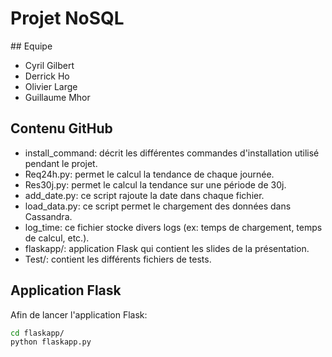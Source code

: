 # Projet NoSQL

## Equipe

* Cyril Gilbert
* Derrick Ho
* Olivier Large
* Guillaume Mhor

## Contenu GitHub

* install_command: décrit les différentes commandes d'installation utilisé pendant le projet.
* Req24h.py: permet le calcul la tendance de chaque journée.
* Res30j.py: permet le calcul la tendance sur une période de 30j.
* add_date.py: ce script rajoute la date dans chaque fichier.
* load_data.py: ce script permet le chargement des données dans Cassandra.
* log_time: ce fichier stocke divers logs (ex: temps de chargement, temps de calcul, etc.). 
* flaskapp/: application Flask qui contient les slides de la présentation.
* Test/: contient les différents fichiers de tests.

## Application Flask

Afin de lancer l'application Flask:
```bash
cd flaskapp/
python flaskapp.py
```